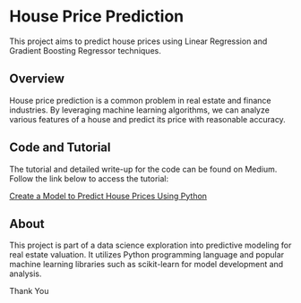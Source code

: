 # House Price Prediction

This project aims to predict house prices using Linear Regression and Gradient Boosting Regressor techniques.

## Overview

House price prediction is a common problem in real estate and finance industries. By leveraging machine learning algorithms, we can analyze various features of a house and predict its price with reasonable accuracy.

## Code and Tutorial

The tutorial and detailed write-up for the code can be found on Medium. Follow the link below to access the tutorial:

[Create a Model to Predict House Prices Using Python](https://medium.com/towards-data-science/create-a-model-to-predict-house-prices-using-python-d34fe8fad88f)

## About

This project is part of a data science exploration into predictive modeling for real estate valuation. It utilizes Python programming language and popular machine learning libraries such as scikit-learn for model development and analysis.

Thank You